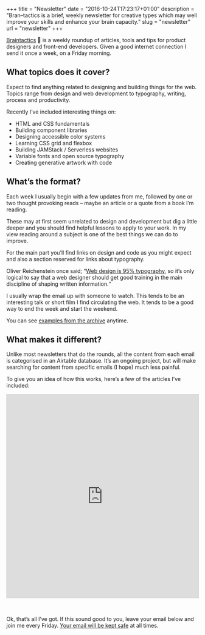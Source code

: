 +++
title = "Newsletter"
date = "2016-10-24T17:23:17+01:00"
description = "Bran–tactics is a brief, weekly newsletter for creative types which may well improve your skills and enhance your brain capacity."
slug = "newsletter"
url = "newsletter"
+++

[Braintactics](https://us14.campaign-archive.com/home/?u=4e8fba8d0ab4a857159c0104e&id=d6ad2b65ca) 🤯 is a weekly roundup of articles, tools and tips for product designers and front-end developers. Given a good internet connection I send it once a week, on a Friday morning.

## What topics does it cover?

Expect to find anything related to designing and building things for the web. Topics range from design and web development to typography, writing, process and productivity.

Recently I’ve included interesting things on:

- HTML and CSS fundamentals
- Building component libraries
- Designing accessible color systems
- Learning CSS grid and flexbox
- Building JAMStack / Serverless websites
- Variable fonts and open source typography
- Creating generative artwork with code

## What’s the format?

Each week I usually begin with a few updates from me, followed by one or two thought provoking reads – maybe an article or a quote from a book I’m reading.

These may at first seem unrelated to design and development but dig a little deeper and you should find helpful lessons to apply to your work. In my view reading around a subject is one of the best things we can do to improve.

For the main part you’ll find links on design and code as you might expect and also a section reserved for links about typography.

Oliver Reichenstein once said; “[Web design is 95% typography](https://ia.net/topics/the-web-is-all-about-typography-period), so it’s only logical to say that a web designer should get good training in the main discipline of shaping written information.“

I usually wrap the email up with someone to watch. This tends to be an interesting talk or short film I find circulating the web. It tends to be a good way to end the week and start the weekend.

You can see [examples from the archive](https://us14.campaign-archive.com/home/?u=4e8fba8d0ab4a857159c0104e&id=d6ad2b65ca) anytime.

## What makes it different?

Unlike most newsletters that do the rounds, all the content from each email is categorised in an Airtable database. It’s an ongoing project, but will make searching for content from specific emails (I hope) much less painful.

To give you an idea of how this works, here’s a few of the articles I’ve included:

<iframe class="airtable-embed" src="https://airtable.com/embed/shrNJfWOPBWex4Hqx?backgroundColor=purple&viewControls=on" frameborder="0" onmousewheel="" width="100%" height="533" style="background: transparent; border: 1px solid #ccc;margin-bottom: 32px;"></iframe>

Ok, that’s all I’ve got. If this sound good to you, leave your email below and join me every Friday. [Your email will be kept safe](/privacy/) at all times.
